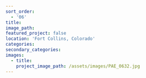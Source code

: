 ```yaml
---
sort_order:
  - '06'
title:
image_path:
featured_project: false
location: 'Fort Collins, Colorado'
categories:
secondary_categories:
images:
  - title:
    project_image_path: /assets/images/PAE_0632.jpg
---
```


